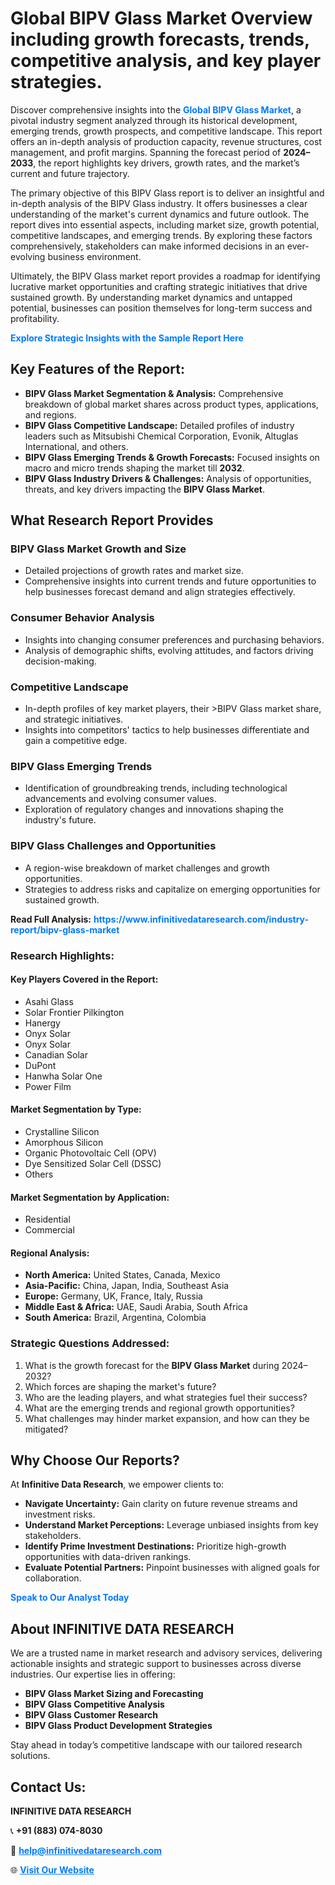 <h1>Global BIPV Glass Market Overview including growth forecasts, trends, competitive analysis, and key player strategies.</h1>
<p>
Discover comprehensive insights into the 
<a href="https://www.infinitivedataresearch.com/industry-report/bipv-glass-market" rel="dofollow" style="color: #007BFF; text-decoration: none;"><strong>Global BIPV Glass Market</strong></a>, a pivotal industry segment analyzed through its historical development, emerging trends, growth prospects, and competitive landscape. This report offers an in-depth analysis of production capacity, revenue structures, cost management, and profit margins. Spanning the forecast period of <strong>2024–2033</strong>, the report highlights key drivers, growth rates, and the market’s current and future trajectory.
</p>
<p>
The primary objective of this BIPV Glass report is to deliver an insightful and in-depth analysis of the BIPV Glass industry. It offers businesses a clear understanding of the market's current dynamics and future outlook. The report dives into essential aspects, including market size, growth potential, competitive landscapes, and emerging trends. By exploring these factors comprehensively, stakeholders can make informed decisions in an ever-evolving business environment.
</p>
<p>
Ultimately, the BIPV Glass market report provides a roadmap for identifying lucrative market opportunities and crafting strategic initiatives that drive sustained growth. By understanding market dynamics and untapped potential, businesses can position themselves for long-term success and profitability.
</p>
<p>
<a href="https://www.infinitivedataresearch.com/request-sample/reportId=106077" style="color: #007BFF; text-decoration: none;"><strong>Explore Strategic Insights with the Sample Report Here</strong></a>
</p>

<h2>Key Features of the Report:</h2>
<ul>
<li><strong>BIPV Glass Market Segmentation & Analysis:</strong> Comprehensive breakdown of global market shares across product types, applications, and regions.</li>
<li><strong>BIPV Glass Competitive Landscape:</strong> Detailed profiles of industry leaders such as Mitsubishi Chemical Corporation, Evonik, Altuglas International, and others.</li>
<li><strong>BIPV Glass Emerging Trends & Growth Forecasts:</strong> Focused insights on macro and micro trends shaping the market till <strong>2032</strong>.</li>
<li><strong>BIPV Glass Industry Drivers & Challenges:</strong> Analysis of opportunities, threats, and key drivers impacting the <strong>BIPV Glass Market</strong>.</li>
</ul>

<h2>What Research Report Provides</h2>
<h3>BIPV Glass Market Growth and Size</h3>
<ul>
<li>Detailed projections of growth rates and market size.</li>
<li>Comprehensive insights into current trends and future opportunities to help businesses forecast demand and align strategies effectively.</li>
</ul>

<h3>Consumer Behavior Analysis</h3>
<ul>
<li>Insights into changing consumer preferences and purchasing behaviors.</li>
<li>Analysis of demographic shifts, evolving attitudes, and factors driving decision-making.</li>
</ul>

<h3>Competitive Landscape</h3>
<ul>
<li>In-depth profiles of key market players, their >BIPV Glass market share, and strategic initiatives.</li>
<li>Insights into competitors' tactics to help businesses differentiate and gain a competitive edge.</li>
</ul>

<h3>BIPV Glass Emerging Trends</h3>
<ul>
<li>Identification of groundbreaking trends, including technological advancements and evolving consumer values.</li>
<li>Exploration of regulatory changes and innovations shaping the industry's future.</li>
</ul>

<h3>BIPV Glass Challenges and Opportunities</h3>
<ul>
<li>A region-wise breakdown of market challenges and growth opportunities.</li>
<li>Strategies to address risks and capitalize on emerging opportunities for sustained growth.</li>
</ul>
<p><strong>Read Full Analysis:</strong> <a href="https://www.infinitivedataresearch.com/industry-report/bipv-glass-market" rel="dofollow" style="color: #007BFF; text-decoration: none;"><strong>https://www.infinitivedataresearch.com/industry-report/bipv-glass-market</strong></a></p>
<h3>Research Highlights:</h3>
<h4>Key Players Covered in the Report:</h4>
<ul><li>Asahi Glass</li><li>Solar Frontier Pilkington</li><li>Hanergy</li><li>Onyx Solar</li><li>Onyx Solar</li><li>Canadian Solar</li><li>DuPont</li><li>Hanwha Solar One</li><li>Power Film</li></ul>
<h4>Market Segmentation by Type:</h4>
<ul><li>Crystalline Silicon</li><li>Amorphous Silicon</li><li>Organic Photovoltaic Cell (OPV)</li><li>Dye Sensitized Solar Cell (DSSC)</li><li>Others</li></ul>
<h4>Market Segmentation by Application:</h4>
<ul><li>Residential</li><li>Commercial</li></ul>

<h4>Regional Analysis:</h4>
<ul>
<li><strong>North America:</strong> United States, Canada, Mexico</li>
<li><strong>Asia-Pacific:</strong> China, Japan, India, Southeast Asia</li>
<li><strong>Europe:</strong> Germany, UK, France, Italy, Russia</li>
<li><strong>Middle East & Africa:</strong> UAE, Saudi Arabia, South Africa</li>
<li><strong>South America:</strong> Brazil, Argentina, Colombia</li>
</ul>

<h3>Strategic Questions Addressed:</h3>
<ol>
<li>What is the growth forecast for the <strong>BIPV Glass Market</strong> during 2024–2032?</li>
<li>Which forces are shaping the market's future?</li>
<li>Who are the leading players, and what strategies fuel their success?</li>
<li>What are the emerging trends and regional growth opportunities?</li>
<li>What challenges may hinder market expansion, and how can they be mitigated?</li>
</ol>

<h2>Why Choose Our Reports?</h2>
<p>At <strong>Infinitive Data Research</strong>, we empower clients to:</p>
<ul>
<li><strong>Navigate Uncertainty:</strong> Gain clarity on future revenue streams and investment risks.</li>
<li><strong>Understand Market Perceptions:</strong> Leverage unbiased insights from key stakeholders.</li>
<li><strong>Identify Prime Investment Destinations:</strong> Prioritize high-growth opportunities with data-driven rankings.</li>
<li><strong>Evaluate Potential Partners:</strong> Pinpoint businesses with aligned goals for collaboration.</li>
</ul>
<p><a href="https://www.infinitivedataresearch.com/industry-report/bipv-glass-market" rel="dofollow" style="color: #007BFF; text-decoration: none;"><strong>Speak to Our Analyst Today</strong></a></p>

<h2>About INFINITIVE DATA RESEARCH</h2>
<p>We are a trusted name in market research and advisory services, delivering actionable insights and strategic support to businesses across diverse industries. Our expertise lies in offering:</p>
<ul>
<li><strong>BIPV Glass Market Sizing and Forecasting</strong></li>
<li><strong>BIPV Glass Competitive Analysis</strong></li>
<li><strong>BIPV Glass Customer Research</strong></li>
<li><strong>BIPV Glass Product Development Strategies</strong></li>
</ul>
<p>Stay ahead in today’s competitive landscape with our tailored research solutions.</p>

<h2>Contact Us:</h2>
<p><strong>INFINITIVE DATA RESEARCH</strong></p>
<p>📞 <strong>+91 (883) 074-8030</strong></p>
<p>📧 <strong><a href="mailto:help@infinitivedataresearch.com" style="color: #007BFF;">help@infinitivedataresearch.com</a></strong></p>
<p>🌐 <strong><a href="https://www.infinitivedataresearch.com" rel="dofollow" style="color: #007BFF;">Visit Our Website</a></strong></p>